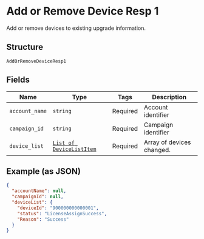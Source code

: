
# Add or Remove Device Resp 1

Add or remove devices to existing upgrade information.

## Structure

`AddOrRemoveDeviceResp1`

## Fields

| Name | Type | Tags | Description |
|  --- | --- | --- | --- |
| `account_name` | `string` | Required | Account identifier |
| `campaign_id` | `string` | Required | Campaign identifier |
| `device_list` | [`List of DeviceListItem`](../../doc/models/device-list-item.md) | Required | Array of devices changed. |

## Example (as JSON)

```json
{
  "accountName": null,
  "campaignId": null,
  "deviceList": {
    "deviceId": "900000000000001",
    "status": "LicenseAssignSuccess",
    "Reason": "Success"
  }
}
```

